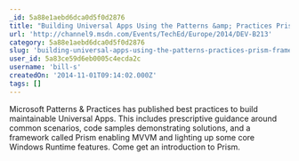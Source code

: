 ```yaml
---
_id: 5a88e1aebd6dca0d5f0d2876
title: "Building Universal Apps Using the Patterns &amp; Practices Prism Framework"
url: 'http://channel9.msdn.com/Events/TechEd/Europe/2014/DEV-B213'
category: 5a88e1aebd6dca0d5f0d2876
slug: 'building-universal-apps-using-the-patterns-practices-prism-framework'
user_id: 5a83ce59d6eb0005c4ecda2c
username: 'bill-s'
createdOn: '2014-11-01T09:14:02.000Z'
tags: []
---
```


Microsoft Patterns &amp; Practices has published best practices to build maintainable Universal Apps. This includes prescriptive guidance around common scenarios, code samples demonstrating solutions, and a framework called Prism enabling MVVM and lighting up some core Windows Runtime features. Come get an introduction to Prism.
